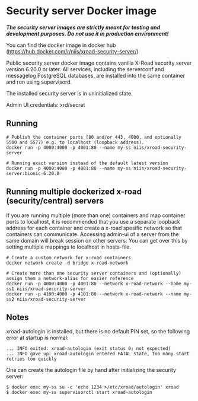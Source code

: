# Security server Docker image

***The security server images are strictly meant for testing and development purposes. Do not use it in production environment!***

You can find the docker image in docker hub (https://hub.docker.com/r/niis/xroad-security-server/)

Public security server docker image contains vanilla X-Road security server version 6.20.0 or later.
All services, including the serverconf and messagelog PostgreSQL databases, are installed into the same container and run using supervisord.

The installed security server is in uninitialized state.

Admin UI credentials: xrd/secret

## Running
```
# Publish the container ports (80 and/or 443, 4000, and optionally 5500 and 5577) e.g. to localhost (loopback address).
docker run -p 4000:4000 -p 4001:80 --name my-ss niis/xroad-security-server

# Running exact version instead of the default latest version
docker run -p 4000:4000 -p 4001:80 --name my-ss niis/xroad-security-server:bionic-6.20.0
```

## Running multiple dockerized x-road (security/central) servers
If you are running multiple (more than one) containers and map container ports to localhost, it is recommended that you use a separate loopback address for each container and create a x-road spesific network so that containers can communicate.
Accessing admin-ui of a server from the same domain will break session on other servers. You can get over this by setting multiple mappings to localhost in hosts-file.

```
# Create a custom network for x-road containers
docker network create -d bridge x-road-network

# Create more than one security server containers and (optionally) assign them a network-alias for easier reference
docker run -p 4000:4000 -p 4001:80 --network x-road-network --name my-ss1 niis/xroad-security-server
docker run -p 4100:4000 -p 4101:80 --network x-road-network --name my-ss2 niis/xroad-security-server

```

## Notes
xroad-autologin is installed, but there is no default PIN set, so the following error at startup is normal:
```
... INFO exited: xroad-autologin (exit status 0; not expected)
... INFO gave up: xroad-autologin entered FATAL state, too many start retries too quickly
```
One can create the autologin file by hand after initializing the security server:

```
$ docker exec my-ss su -c 'echo 1234 >/etc/xroad/autologin' xroad
$ docker exec my-ss supervisorctl start xroad-autologin

```
